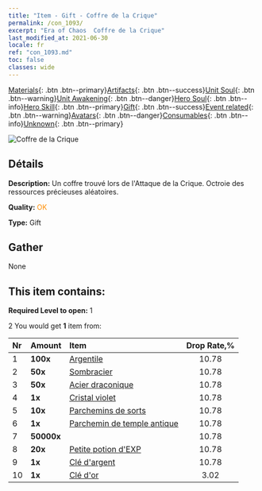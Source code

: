 ```yaml
---
title: "Item - Gift - Coffre de la Crique"
permalink: /con_1093/
excerpt: "Era of Chaos  Coffre de la Crique"
last_modified_at: 2021-06-30
locale: fr
ref: "con_1093.md"
toc: false
classes: wide
---
```

 [Materials](/ItemsFR/){: .btn .btn--primary}[Artifacts](/ItemsFR/Artifacts/){: .btn .btn--success}[Unit Soul](/ItemsFR/UnitSoul/){: .btn .btn--warning}[Unit Awakening](/ItemsFR/UnitAwakening/){: .btn .btn--danger}[Hero Soul](/ItemsFR/HeroSoul/){: .btn .btn--info}[Hero Skill](/ItemsFR/HeroSkill/){: .btn .btn--primary}[Gift](/ItemsFR/Gift/){: .btn .btn--success}[Event related](/ItemsFR/Events/){: .btn .btn--warning}[Avatars](/ItemsFR/Avatars/){: .btn .btn--danger}[Consumables](/ItemsFR/Consumables/){: .btn .btn--info}[Unknown](/ItemsFR/Unknown/){: .btn .btn--primary}

 ![Coffre de la Crique](/images/t/i_690021.png)

## Détails
 **Description:** Un coffre trouvé lors de l'Attaque de la Crique. Octroie des ressources précieuses aléatoires.

 **Quality:** <span style="color: #FF8C00">OK</span>

 **Type:** Gift

## Gather

  None

## This item contains:

 **Required Level to open:** 1

 2 You would get **1** item  from:

  | Nr | Amount |     Item    | Drop Rate,% |
  |:---|:-------|:------------|:---------:|
  | 1 |  **100x** | [Argentile](/ItemsFR/con_882/) | 10.78 | 
  | 2 |  **50x** | [Sombracier](/ItemsFR/con_881/) | 10.78 | 
  | 3 |  **50x** | [Acier draconique](/ItemsFR/con_880/) | 10.78 | 
  | 4 |  **1x** | [Cristal violet](/ItemsFR/con_720/) | 10.78 | 
  | 5 |  **10x** | [Parchemins de sorts](/ItemsFR/con_694/) | 10.78 | 
  | 6 |  **1x** | [Parchemin de temple antique](/ItemsFR/con_697/) | 10.78 | 
  | 7 |  **50000x** | <i class="fas fa-coins"/> | 10.78 | 
  | 8 |  **20x** | [Petite potion d'EXP](/ItemsFR/con_701/) | 10.78 | 
  | 9 |  **1x** | [Clé d'argent](/ItemsFR/con_693/) | 10.78 | 
  | 10 |  **1x** | [Clé d'or](/ItemsFR/con_783/) | 3.02 | 
